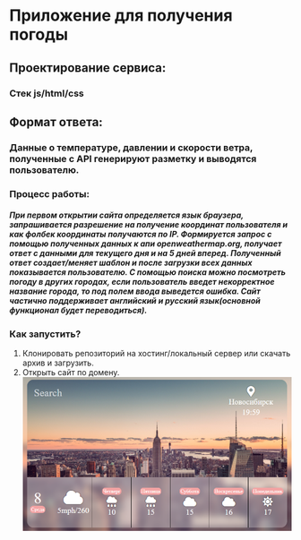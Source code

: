 # Приложение для получения погоды

## Проектирование сервиса:
### Cтек js/html/css
## Формат ответа:
### Данные о температуре, давлении и скорости ветра, полученные с API генерируют разметку и выводятся пользователю.

### Процесс работы:
##### При первом открытии сайта определяется язык браузера, запрашивается разрешение на получение координат пользователя и как фолбек координаты получаются по IP. Формируется запрос с помощью полученных данных к апи openweathermap.org, получает ответ с данными для текущего дня и на 5 дней вперед. Полученный ответ создает/меняет шаблон и после загрузки всех данных показывается пользователю. С помощью поиска можно посмотреть погоду в других городах, если пользователь введет некорректное название города, то под полем ввода выведется ошибка. Сайт частично поддерживает английский и русский язык(основной функционал будет переводиться).

### Как запустить?
1. Клонировать репозиторий на хостинг/локальный сервер или скачать архив и загрузить.
2. Открыть сайт по домену.
![logo](https://raw.githubusercontent.com/prnmxm/private/master/prev.png)